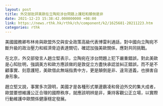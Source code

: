 ```yaml
---
layout: post
title: 外交部批評美歐在立陶宛涉台問題上護短和顛倒是非
date: 2021-12-23 15:38:42.000000000 +08:00
link: https://news.rthk.hk/rthk/ch/component/k2/1625681-20211223.htm
categories: rthk
---
```


美國國務卿布林肯與歐盟外交與安全政策高級代表博雷利通話，對中國向立陶宛不斷升級的政治壓力和經濟脅迫表達關切，確認加強美歐關係，應對共同挑戰。

在北京，外交部發言人趙立堅表示，立陶宛在涉台問題上犯下嚴重錯誤，對此美歐是心知肚明，強調美方和歐方應該做的是敦促立方盡快承認並糾正錯誤，而不是不顧事實、刻意護短，美歐借此無端指責中方，更是顛倒是非、違背道義，也損害自身形象。

趙立堅又說，事實多次證明，美國才是各種形式單邊霸凌和脅迫外交的集大成者，歐盟要想維護公正合理的國際秩序，就應該明辨是非，秉持客觀公正立場，以實際行動維護中歐關係健康穩定發展。
